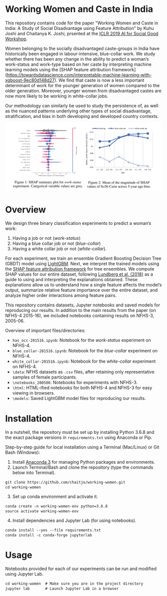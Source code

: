 # Working Women and Caste in India

This repository contains code for the paper "Working Women and Caste in India: A Study of Social Disadvantage using Feature Attribution" by Kuhu Joshi and Chaitanya K. Joshi, prsented at the [ICLR 2019 AI for Social Good Workshop](https://aiforsocialgood.github.io/iclr2019/).

Women belonging to the socially disadvantaged caste-groups in India have historically been engaged in labour-intensive, blue-collar work. 
We study whether there has been any change in the ability to predict a woman’s work-status and work-type based on her caste by interpreting machine learning models using the [SHAP feature attribution framework]
(https://towardsdatascience.com/interpretable-machine-learning-with-xgboost-9ec80d148d27). 
We find that caste is now a less important determinant of work for the younger generation of women compared to the older generation. 
Moreover, younger women from disadvantaged castes are now more likely to be working in white-collar jobs.

Our methodology can similarly be used to study the persistence of, as well as the nuanced patterns underlying other types of social disadvantage, stratification, and bias in both developing and
developed country contexts.

![](/res/figs.PNG)

# Overview

We design three binary classification experiments to predict a woman’s work: 
1. Having a job or not (*work-status*)
2. Having a blue collar job or not (*blue-collar*)
3. Having a white collar job or not (*white-collar*). 

For each experiment, we train an ensemble Gradient Boosting Decision Tree (GBDT) model using [LightGBM](https://github.com/Microsoft/LightGBM).
Next, we interpret the trained models using the [SHAP feature attribution framework](https://github.com/slundberg/shap) for tree ensembles. 
We compute SHAP values for our entire dataset, following [Lundberg et al. (2018)](https://arxiv.org/abs/1802.03888) as a guide to using and interpreting the explanations obtained. 
These explanations allow us to understand how a single feature affects the model’s output, summarize relative feature importance over the entire dataset, and analyze higher order interactions among feature pairs.

This repository contains datasets, Jupyter notebooks and saved models for reproducing our results.
In addition to the main results from the paper (on NFHS-4 2015-16), we included notebooks containing results on NFHS-3, 2005-06.

Overview of important files/directories:
- `has_occ-201516.ipynb`: Notebook for the *work-status* experiment on NFHS-4.
- `blue_collar-201516.ipynb`: Notebook for the *blue-collar* experiment on NFHS-4.
- `white_collar-201516.ipynb`: Notebook for the *white-collar* experiment on NFHS-4.
- `\data`: NFHS datasets as `.csv` files, after retaining only representative samples of female participants.
- `\notebooks_200506`: Notebooks for experiments with NFHS-3.
- `\html`: HTML-ified notebooks for both NFHS-4 and NFHS-3 for easy viewing in browsers.
- `\models`: Saved LightGBM model files for reproducing our results. 

# Installation

In a nutshell, the repository must be set up by installing Python 3.6.8 and the exact package versions in `requirements.txt` using Anaconda or Pip.

Step-by-step guide for local installation using a Terminal (Mac/Linux) or Git Bash (Windows):

1. Install [Anaconda 3](https://www.anaconda.com/) for managing Python packages and environments.
2. Launch Terminal/Bash and clone the repository (type the commands below into Terminal). 
```
git clone https://github.com/chaitjo/working-women.git
cd working-women
```
3. Set up conda environment and activate it.
```
conda create -n working-women-env python=3.6.8
source activate working-women-env
```
4. Install dependencies and Jupyter Lab (for using notebooks).
```
conda install --yes --file requirements.txt
conda install -c conda-forge jupyterlab
```

# Usage

Notebooks provided for each of our experiments can be run and modified using Jupyter Lab.
```
cd working-women  # Make sure you are in the project directory
jupyter lab       # Launch Jupyter Lab in a browser
```
